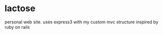 lactose
=======

personal web site. uses express3 with my custom mvc structure inspired by ruby on rails